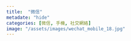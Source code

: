 ```yaml
---
title:  "微信"
metadate: "hide"
categories: [微信, 手機, 社交網絡]
image: "/assets/images/wechat_mobile_18.jpg"
---
```

